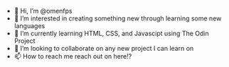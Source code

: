 - 👋 Hi, I’m @omenfps
- 👀 I’m interested in creating something new through learning some new languages
- 🌱 I’m currently learning HTML, CSS, and Javascipt using The Odin Project
- 💞️ I’m looking to collaborate on any new project I can learn on
- 📫 How to reach me reach out on here!?

<!---
omenfps/omenfps is a ✨ special ✨ repository because its `README.md` (this file) appears on your GitHub profile.
You can click the Preview link to take a look at your changes.
--->
